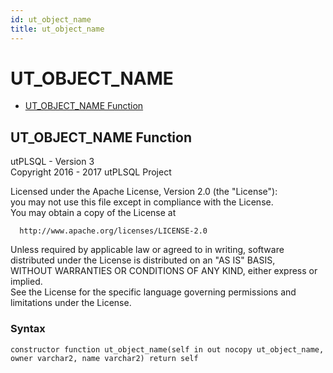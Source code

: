 ```yaml
---
id: ut_object_name
title: ut_object_name
---
```


# UT_OBJECT_NAME






- [UT_OBJECT_NAME Function](#ut_object_name)












 
## UT_OBJECT_NAME Function<a name="ut_object_name"></a>


<p>
<p>utPLSQL - Version 3<br />  Copyright 2016 - 2017 utPLSQL Project</p><p>  Licensed under the Apache License, Version 2.0 (the &quot;License&quot;):<br />  you may not use this file except in compliance with the License.<br />  You may obtain a copy of the License at</p><pre><code>  http://www.apache.org/licenses/LICENSE-2.0</code></pre><p>  Unless required by applicable law or agreed to in writing, software<br />  distributed under the License is distributed on an &quot;AS IS&quot; BASIS,<br />  WITHOUT WARRANTIES OR CONDITIONS OF ANY KIND, either express or implied.<br />  See the License for the specific language governing permissions and<br />  limitations under the License.</p>
</p>

### Syntax
```plsql
constructor function ut_object_name(self in out nocopy ut_object_name, owner varchar2, name varchar2) return self
```

 





 
